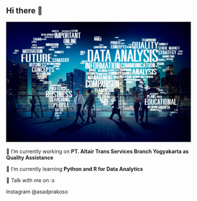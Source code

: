 ## Hi there 👋

![Asad Prakoso](/img/data-analysis-business-presentation-7wf1rt12ml64agel.jpg)


🔭 I’m currently working on **PT. Altair Trans Services Branch Yogyakarta as Quality Assistance**

🌱 I’m currently learning **Python and R for Data Analytics**

💬 Talk with me on :s

Instagram @asadprakoso
